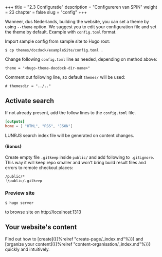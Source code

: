 +++
title = "2.3 Configuratie"
description = "Configureren van SPIN"
weight = 23
chapter = false
slug = "config"
+++

Wanneer, dus Nederlands, building the website, you can set a theme by using `--theme` option. We suggest you to edit your configuration file and set the theme by default. Example with `config.toml` format.
<!--more-->

Import sample config from sample site to Hugo root:

```
$ cp themes/docdock/exampleSite/config.toml .
```

Change following `config.toml` line as needed, depending on method above:
```
theme = "<hugo-theme-docdock-dir-name>"
```
Comment out following line, so default `themes/` will be used:

```
# themesdir = "../.."
```

## Activate search

If not already present, add the follow lines to the `config.toml` file.

```toml
[outputs]
home = [ "HTML", "RSS", "JSON"]
```
LUNRJS search index file will be generated on content changes.

#### (Bonus)
Create empty file `.gitkeep` inside `public/` and add following to `.gitignore`.  This way it will keep repo smaller and won't bring build result files and errors to remote checkout places:
```
/public/*
!/public/.gitkeep
```

### Preview site
```
$ hugo server
```
to browse site on http://localhost:1313

## Your website's content

Find out how to [create]({{%relref "create-page/_index.md"%}}) and [organize your content]({{%relref "content-organisation/_index.md"%}}) quickly and intuitively.
